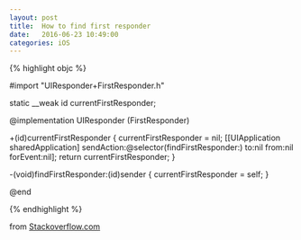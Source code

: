 ```yaml
---
layout: post
title:  How to find first responder
date:   2016-06-23 10:49:00
categories: iOS
---
```


{% highlight objc %}

#import "UIResponder+FirstResponder.h"

static __weak id currentFirstResponder;

@implementation UIResponder (FirstResponder)

+(id)currentFirstResponder {
    currentFirstResponder = nil;
    [[UIApplication sharedApplication] sendAction:@selector(findFirstResponder:) to:nil from:nil forEvent:nil];
    return currentFirstResponder;
}

-(void)findFirstResponder:(id)sender {
   currentFirstResponder = self;
}

@end

{% endhighlight %}


from [Stackoverflow.com](http://stackoverflow.com/questions/5029267/is-there-any-way-of-asking-an-ios-view-which-of-its-children-has-first-responder/14135456#14135456)
